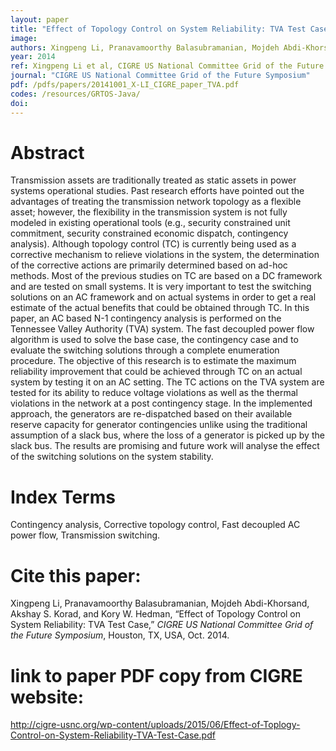 ```yaml
---
layout: paper
title: "Effect of Topology Control on System Reliability: TVA Test Case"
image: 
authors: Xingpeng Li, Pranavamoorthy Balasubramanian, Mojdeh Abdi-Khorsand, Akshay S. Korad, Kory W. Hedman.
year: 2014
ref: Xingpeng Li et al, CIGRE US National Committee Grid of the Future Symposium, 2014.
journal: "CIGRE US National Committee Grid of the Future Symposium"
pdf: /pdfs/papers/20141001_X-LI_CIGRE_paper_TVA.pdf
codes: /resources/GRTOS-Java/
doi: 
---
```


# Abstract

Transmission assets are traditionally treated as static assets in power systems operational studies. Past research efforts have pointed out the advantages of treating the transmission network topology as a flexible asset; however, the flexibility in the transmission system is not fully modeled in existing operational tools (e.g., security constrained unit commitment, security constrained economic dispatch, contingency analysis). Although topology control (TC) is currently being used as a corrective mechanism to relieve violations in the system, the determination of the corrective actions are primarily determined based on ad-hoc methods. Most of the previous studies on TC are based on a DC framework and are tested on small systems. It is very important to test the switching solutions on an AC framework and on actual systems in order to get a real estimate of the actual benefits that could be obtained through TC. In this paper, an AC based N-1 contingency analysis is performed on the Tennessee Valley Authority (TVA) system. The fast decoupled power flow algorithm is used to solve the base case, the contingency case and to evaluate the switching solutions through a complete enumeration procedure. The objective of this research is to estimate the maximum reliability improvement that could be achieved through TC on an actual system by testing it on an AC setting. The TC actions on the TVA system are tested for its ability to reduce voltage violations as well as the thermal violations in the network at a post contingency stage. In the implemented approach, the generators are re-dispatched based on their available reserve capacity for generator contingencies unlike using the traditional assumption of a slack bus, where the loss of a generator is picked up by the slack bus. The results are promising and future work will analyse the effect of the switching solutions on the system stability.

# Index Terms
Contingency analysis, Corrective topology control, Fast decoupled AC power flow, Transmission switching.

# Cite this paper:
Xingpeng Li, Pranavamoorthy Balasubramanian, Mojdeh Abdi-Khorsand, Akshay S. Korad, and Kory W. Hedman, “Effect of Topology Control on System Reliability: TVA Test Case,” *CIGRE US National Committee Grid of the Future Symposium*, Houston, TX, USA, Oct. 2014.

# link to paper PDF copy from CIGRE website:
http://cigre-usnc.org/wp-content/uploads/2015/06/Effect-of-Toplogy-Control-on-System-Reliability-TVA-Test-Case.pdf